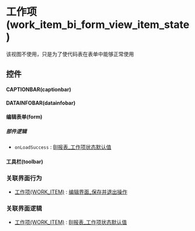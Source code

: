 # 工作项(work_item_bi_form_view_item_state)  <!-- {docsify-ignore-all} -->


该视图不使用，只是为了使代码表在表单中能够正常使用



## 控件
#### CAPTIONBAR(captionbar)
#### DATAINFOBAR(datainfobar)
#### 编辑表单(form)

##### 部件逻辑
* `onLoadSuccess` : [BI报表_工作项状态默认值](module/ProjMgmt/work_item/uilogic/bi_form_state_default)
#### 工具栏(toolbar)


### 关联界面行为
  * [工作项(WORK_ITEM)](module/ProjMgmt/work_item) : [编辑界面_保存并退出操作](module/ProjMgmt/work_item#界面行为)

### 关联界面逻辑
  * [工作项(WORK_ITEM)](module/ProjMgmt/work_item) : [BI报表_工作项状态默认值](module/ProjMgmt/work_item/uilogic/bi_form_state_default)

<script>
 const { createApp } = Vue
  createApp({
    data() {
      return {

      }
    }
  }).use(ElementPlus).mount('#app')
</script>